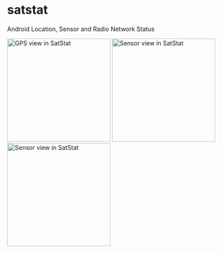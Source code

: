 satstat
=======

Android Location, Sensor and Radio Network Status

<img alt="GPS view in SatStat" src="https://raw.github.com/wiki/mvglasow/satstat/satstat-gps.png" width="240px" />&nbsp;<img alt="Sensor view in SatStat" src="https://raw.github.com/wiki/mvglasow/satstat/satstat-sensors.png" width="240px" />&nbsp;<img alt="Sensor view in SatStat" src="https://raw.github.com/wiki/mvglasow/satstat/satstat-radio.png" width="240px" />
